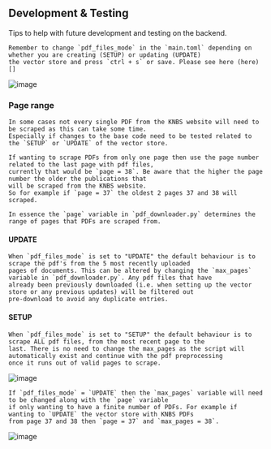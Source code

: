 ## Development & Testing

Tips to help with future development and testing on the backend.

```
Remember to change `pdf_files_mode` in the `main.toml` depending on whether you are creating (SETUP) or updating (UPDATE)
the vector store and press `ctrl + s` or save. Please see here (here)[]
```

![image](https://github.com/user-attachments/assets/fc99cef5-7bf7-486c-9272-d2d6342ed95c)

### Page range
```
In some cases not every single PDF from the KNBS website will need to be scraped as this can take some time.
Especially if changes to the base code need to be tested related to the `SETUP` or `UPDATE` of the vector store.

If wanting to scrape PDFs from only one page then use the page number related to the last page with pdf files,
currently that would be `page = 38`. Be aware that the higher the page number the older the publications that
will be scraped from the KNBS website.
So for example if `page = 37` the oldest 2 pages 37 and 38 will scraped.

In essence the `page` variable in `pdf_downloader.py` determines the range of pages that PDFs are scraped from.
```
#### UPDATE
```
When `pdf_files_mode` is set to "UPDATE" the default behaviour is to scrape the pdf's from the 5 most recently uploaded
pages of documents. This can be altered by changing the `max_pages` variable in `pdf_downloader.py`. Any pdf files that have
already been previously downloaded (i.e. when setting up the vector store or any previous updates) will be filtered out
pre-download to avoid any duplicate entries.
```
#### SETUP
```
When `pdf_files_mode` is set to "SETUP" the default behaviour is to scrape ALL pdf files, from the most recent page to the
last. There is no need to change the max_pages as the script will automatically exist and continue with the pdf preprocessing
once it runs out of valid pages to scrape.
```
![image](https://github.com/user-attachments/assets/bfe4bce4-2d38-4bab-b1ab-ccd6987c607b)

```
If `pdf_files_mode` = `UPDATE` then the `max_pages` variable will need to be changed along with the `page` variable
if only wanting to have a finite number of PDFs. For example if wanting to `UPDATE` the vector store with KNBS PDFs
from page 37 and 38 then `page = 37` and `max_pages = 38`.
```
![image](https://github.com/user-attachments/assets/b6179157-bf89-4be9-a6be-58356cb4f6b2)

